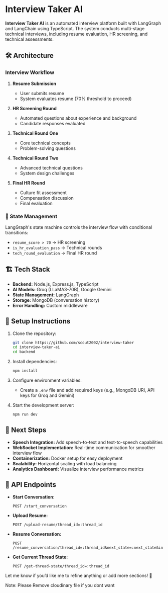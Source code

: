# Interview Taker AI

**Interview Taker AI** is an automated interview platform built with LangGraph and LangChain using TypeScript. The system conducts multi-stage technical interviews, including resume evaluation, HR screening, and technical assessments.

## 🛠️ Architecture

### Interview Workflow

1. **Resume Submission**

   - User submits resume
   - System evaluates resume (70% threshold to proceed)

2. **HR Screening Round**

   - Automated questions about experience and background
   - Candidate responses evaluated

3. **Technical Round One**

   - Core technical concepts
   - Problem-solving questions

4. **Technical Round Two**

   - Advanced technical questions
   - System design challenges

5. **Final HR Round**

   - Culture fit assessment
   - Compensation discussion
   - Final evaluation

### 🧠 State Management

LangGraph's state machine controls the interview flow with conditional transitions:

- `resume_score > 70` → HR screening
- `is_hr_evaluation_pass` → Technical rounds
- `tech_round_evaluation` → Final HR round

## 🏗️ Tech Stack

- **Backend:** Node.js, Express.js, TypeScript
- **AI Models:** Groq (LLaMA3-70B), Google Gemini
- **State Management:** LangGraph
- **Storage:** MongoDB (conversation history)
- **Error Handling:** Custom middleware

## 🚀 Setup Instructions

1. Clone the repository:

   ```bash
   git clone https://github.com/scout2002/interview-taker
   cd interview-taker-ai
   cd backend
   ```

2. Install dependencies:

   ```bash
   npm install
   ```

3. Configure environment variables:

   - Create a `.env` file and add required keys (e.g., MongoDB URI, API keys for Groq and Gemini)

4. Start the development server:

   ```bash
   npm run dev
   ```

## 🔮 Next Steps

- **Speech Integration:** Add speech-to-text and text-to-speech capabilities
- **WebSocket Implementation:** Real-time communication for smoother interview flow
- **Containerization:** Docker setup for easy deployment
- **Scalability:** Horizontal scaling with load balancing
- **Analytics Dashboard:** Visualize interview performance metrics

## 📘 API Endpoints

- **Start Conversation:**

  ```http
  POST /start_conversation
  ```

- **Upload Resume:**

  ```http
  POST /upload-resume/thread_id=:thread_id
  ```

- **Resume Conversation:**

  ```http
  POST /resume_conversation/thread_id=:thread_id&next_state=:next_state&interview_type=:interview_type
  ```

- **Get Current Thread State:**

  ```http
  POST /get-thread-state/thread_id=:thread_id
  ```

Let me know if you’d like me to refine anything or add more sections! 🚀

Note: Please Remove cloudinary file if you dont want
